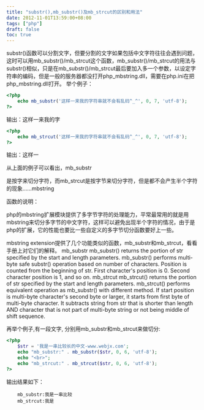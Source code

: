 ```yaml
---
title: "substr(),mb_substr()及mb_strcut的区别和用法"
date: 2012-11-01T13:59:00+08:00
tags: ["php"] 
draft: false
toc: true
---
```


substr()函数可以分割文字，但要分割的文字如果包括中文字符往往会遇到问题，这时可以用mb_substr()/mb_strcut这个函数，mb_substr()/mb_strcut的用法与substr()相似，只是在mb_substr()/mb_strcut最后要加入多一个参数，以设定字符串的编码，但是一般的服务器都没打开php_mbstring.dll，需要在php.ini在把php_mbstring.dll打开。 举个例子： 

```php
<?php
    echo mb_substr('这样一来我的字符串就不会有乱码^_^', 0, 7, 'utf-8');
?>
```

输出：这样一来我的字

```php
<?php
    echo mb_strcut('这样一来我的字符串就不会有乱码^_^', 0, 7, 'utf-8');
?>
```

输出：这样一

从上面的例子可以看出，mb_substr

是按字来切分字符，而mb_strcut是按字节来切分字符，但是都不会产生半个字符的现象……mbstring

函数的说明：

php的mbstring扩展模块提供了多字节字符的处理能力，平常最常用的就是用mbstring来切分多字节的中文字符，这样可以避免出现半个字符的情况，由于是php的扩展，它的性能也要比一些自定义的多字节切分函数要好上一些。

mbstring extension提供了几个功能类似的函数，mb_substr和mb_strcut，看看手册上对它们的解释。 mb_substr mb_substr() returns the portion of str specified by the start and length parameters. mb_substr() performs multi-byte safe substr() operation based on number of characters. Position is counted from the beginning of str. First character's position is 0. Second character position is 1, and so on. mb_strcut mb_strcut() returns the portion of str specified by the start and length parameters. mb_strcut() performs equivalent operation as mb_substr() with different method. If start position is multi-byte character's second byte or larger, it starts from first byte of multi-byte character. It subtracts string from str that is shorter than length AND character that is not part of multi-byte string or not being middle of shift sequence. 

再举个例子,有一段文字, 分别用mb_substr和mb_strcut来做切分: 

```php
<?php
    $str = '我是一串比较长的中文-www.webjx.com';
    echo "mb_substr:" . mb_substr($str, 0, 6, 'utf-8');
    echo "<br>";
    echo "mb_strcut:" . mb_strcut($str, 0, 6, 'utf-8');
?>
```
输出结果如下：

```
    mb_substr:我是一串比较
    mb_strcut:我是
```